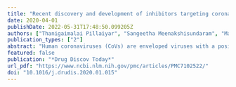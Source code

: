 ```yaml
---
title: "Recent discovery and development of inhibitors targeting coronaviruses"
date: 2020-04-01
publishDate: 2022-05-31T17:48:50.099205Z
authors: ["Thanigaimalai Pillaiyar", "Sangeetha Meenakshisundaram", "Manoj Manickam"]
publication_types: ["2"]
abstract: "Human coronaviruses (CoVs) are enveloped viruses with a positive-sense single-stranded RNA genome. Currently, six human CoVs have been reported including human coronavirus 229E (HCoV-229E), OC43 (HCoV-OC43), NL63 (HCoV-NL63), HKU1 (HCoV-HKU1), severe acute respiratory syndrome (SARS) coronavirus (SARS-CoV), and MiddleEast respiratory syndrome (MERS) coronavirus (MERS-CoV). They cause moderate to severe respiratory and intestinal infections in humans. In this review, we focus on recent advances in the research and development of small-molecule anti-human coronavirus therapies targeting different stages of the CoV life cycle., Recent advances in the research and development of small-molecule anti-human coronavirus therapies."
featured: false
publication: "*Drug Discov Today*"
url_pdf: "https://www.ncbi.nlm.nih.gov/pmc/articles/PMC7102522/"
doi: "10.1016/j.drudis.2020.01.015"
---
```


